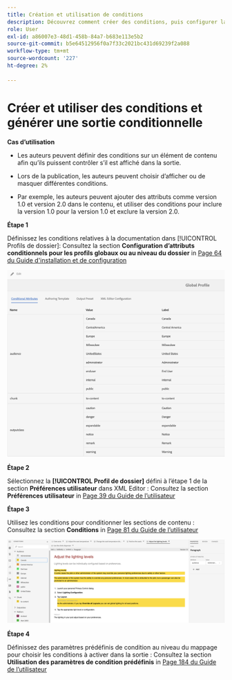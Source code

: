 ```yaml
---
title: Création et utilisation de conditions
description: Découvrez comment créer des conditions, puis configurer la génération de contenu conditionnel dans [!DNL AEM Guides]
role: User
exl-id: a86007e3-48d1-458b-84a7-b683e113e5b2
source-git-commit: b5e64512956f0a7f33c2021bc431d69239f2a088
workflow-type: tm+mt
source-wordcount: '227'
ht-degree: 2%

---
```


# Créer et utiliser des conditions et générer une sortie conditionnelle

**Cas d’utilisation**


* Les auteurs peuvent définir des conditions sur un élément de contenu afin qu’ils puissent contrôler s’il est affiché dans la sortie.

* Lors de la publication, les auteurs peuvent choisir d’afficher ou de masquer différentes conditions.

* Par exemple, les auteurs peuvent ajouter des attributs comme version 1.0 et version 2.0 dans le contenu, et utiliser des conditions pour inclure la version 1.0 pour la version 1.0 et exclure la version 2.0.

**Étape 1**

Définissez les conditions relatives à la documentation dans [!UICONTROL Profils de dossier]: Consultez la section **Configuration d’attributs conditionnels pour les profils globaux ou au niveau du dossier** in [Page 64 du Guide d&#39;installation et de configuration](https://helpx.adobe.com/content/dam/help/en/xml-documentation-solution/3-8/XML-Documentation-for-Adobe-Experience-Manager_Installation-Configuration-Guide_EN.pdf)

![Configuration de conditions dans les profils de dossier](assets/conditions-in-profiles.png)

**Étape 2**

Sélectionnez la **[!UICONTROL Profil de dossier]** défini à l’étape 1 de la section **Préférences utilisateur** dans XML Editor : Consultez la section **Préférences utilisateur** in [Page 39 du Guide de l’utilisateur](https://helpx.adobe.com/content/dam/help/en/xml-documentation-solution/3-8/XML-Documentation-for-Adobe-Experience-Manager_User-Guide_EN.pdf)


**Étape 3**

Utilisez les conditions pour conditionner les sections de contenu : Consultez la section **Conditions** in [Page 81 du Guide de l’utilisateur](https://helpx.adobe.com/content/dam/help/en/xml-documentation-solution/3-8/XML-Documentation-for-Adobe-Experience-Manager_User-Guide_EN.pdf)

![Conditions d’utilisation dans l’éditeur web](assets/conditions-in-web-editor.png)

**Étape 4**

Définissez des paramètres prédéfinis de condition au niveau du mappage pour choisir les conditions à activer dans la sortie : Consultez la section **Utilisation des paramètres de condition prédéfinis** in [Page 184 du Guide de l’utilisateur](https://helpx.adobe.com/content/dam/help/en/xml-documentation-solution/3-8/XML-Documentation-for-Adobe-Experience-Manager_User-Guide_EN.pdf)
